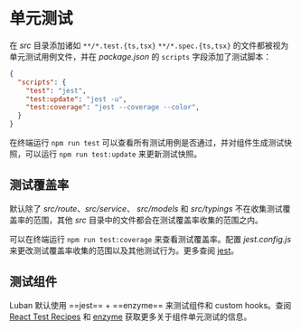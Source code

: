 # 单元测试

在 *src* 目录添加诸如 `**/*.test.{ts,tsx}` `**/*.spec.{ts,tsx}` 的文件都被视为单元测试用例文件，并在 *package.json* 的 `scripts` 字段添加了测试脚本：
```json
{
  "scripts": {
    "test": "jest",
    "test:update": "jest -u",
    "test:coverage": "jest --coverage --color",
  }
}
```

在终端运行 `npm run test` 可以查看所有测试用例是否通过，并对组件生成测试快照，可以运行 `npm run test:update` 来更新测试快照。

## 测试覆盖率

默认除了 *src/route*、*src/service*、 *src/models* 和 *src/typings* 不在收集测试覆盖率的范围，其他 *src* 目录中的文件都会在测试覆盖率收集的范围之内。

可以在终端运行 `npm run test:coverage` 来查看测试覆盖率。配置 *jest.config.js* 来更改测试覆盖率收集的范围以及其他测试行为。更多查阅 [jest](https://jestjs.io/)。

## 测试组件

Luban 默认使用 ==jest== + ==enzyme== 来测试组件和 custom hooks。查阅 [React Test Recipes](https://reactjs.org/docs/testing.html) 和 [enzyme](https://enzymejs.github.io/enzyme/) 获取更多关于组件单元测试的信息。

